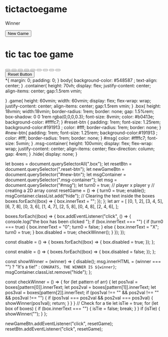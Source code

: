 # tictactoegame
<!-- html code here -->
<!DOCTYPE html>
<html lang="en">
<head>
    <meta charset="UTF-8">
    <meta name="viewport" content="width=device-width, initial-scale=1.0">
    <title>Document</title>
    <link rel="stylesheet" href="s.css">
</head>
<body>
<div class="msg-container hide">
    <p id="msg"> Winner </p>
    <button id="new-btn"> New Game</button>
</div>
<main> 
    <h1>tic tac toe game </h1>
    <div class="container">
        <div class="game">
            <button class="box"></button>
            <button class="box"></button>
            <button class="box"></button>
            <button class="box"></button>
            <button class="box"></button>
            <button class="box"></button>
            <button class="box"></button>
            <button class="box"></button>
            <button class="box"></button>
        </div>
    </div>
    <button id="reset-btn">Reset Button</button>
</main>

<script src="s.js"></script>
</body>
</html>
<!-- Css code is here -->
*{
    margin: 0;
    padding: 0;
}
body{
    background-color: #548587 ;
    text-align: center;
}
.container{
    height: 70vh;
    display: flex;
    justify-content: center;
    align-items: center;
    gap:1.5rem vmin;

}
.game{
    height: 60vmin;
    width: 60vmin;
    display: flex;
    flex-wrap: wrap;
    justify-content: center;
    align-items: center;
    gap:1.5rem vmin;
}
.box{
    height: 18vmin;
    width:18vmin;
    border-radius: 1rem;
    border: none;
    gap: 1.5%rem;
    box-shadow: 0 0 1rem rgba(0,0,0,0.3);
    font-size: 8vmin;
    color: #b0413e;
    background-color: #ffffc7;
}
#reset-btn {
    padding: 1rem;
    font-size: 1.25rem;
    background-color:#191913 ;
    color: #fff;
    border-radius: 1rem;
    border: none;
}
#new-btn{
    padding: 1rem;
    font-size: 1.25rem;
    background-color:#191913 ;
    color: #fff;
    border-radius: 1rem;
    border: none;
}
#msg{
    color: #ffffc7;
    font-size: 5vmin;
}
.msg-container{
   height: 100vmin;
   display: flex;
   flex-wrap: wrap;
   justify-content: center;
   align-items: center;
   flex-direction: column;
   gap: 4rem;
}
.hide{
    display: none;
}
<!-- js code is here -->
let boxes = document.querySelectorAll(".box");
let resetBtn = document.querySelector(".reset-btn");
let newGameBtn = document.querySelector("#new-btn");
let msgContainer = document.querySelector(".msg-container");
let msg = document.querySelector("#msg");
let turn0 = true; // player x player y
// creating a 2D array 
const resetGame = () => {
    turn0 = true;
    enable();
    msgContainer.classList.add("hide");
    // Clearing the text inside the boxes
    boxes.forEach((box) => {
        box.innerText = "";
    });
};
let arr = [
    [0, 1, 2],
    [3, 4, 5],
    [6, 7, 8],
    [0, 3, 6],
    [1, 4, 7],
    [2, 5, 8],
    [0, 4, 8],
    [2, 4, 6],
];

boxes.forEach((box) => {
    box.addEventListener("click", () => {
        console.log("the box has been clicked ");
        if (box.innerText === "") {
            if (turn0 === true) {
                box.innerText = "0";
                turn0 = false;
            } else {
                box.innerText = "X";
                turn0 = true;
            }
            box.disabled = true;
            checkWinner();
        }
    });
});

const disable = () => {
    boxes.forEach((box) => {
        box.disabled = true;
    });
};

const enable = () => {
    boxes.forEach((box) => {
        box.disabled = false;
    });
};

const showWinner = (winner) => {
    disable();
    msg.innerHTML = (winner === "") ? "It's a tie!" : `CONGRATS, THE WINNER IS ${winner}`;
    msgContainer.classList.remove("hide");
};

const checkWinner = () => {
    for (let pattern of arr) {
        let pos1val = boxes[pattern[0]].innerText;
        let pos2val = boxes[pattern[1]].innerText;
        let pos3val = boxes[pattern[2]].innerText;
        if (pos1val !== "" && pos2val !== "" && pos3val !== "") {
            if (pos1val === pos2val && pos2val === pos3val) {
                showWinner(pos1val);
                return;
            }
        }
    }
    // Check for a tie
    let isTie = true;
    for (let box of boxes) {
        if (box.innerText === "") {
            isTie = false;
            break;
        }
    }
    if (isTie) {
        showWinner("");
    }
};

newGameBtn.addEventListener("click", resetGame);
resetBtn.addEventListener("click", resetGame);

